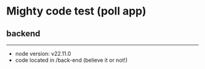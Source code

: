 # Mighty code test (poll app)

## backend

---
- node version: v22.11.0
- code located in /back-end (believe it or not!)
